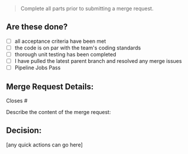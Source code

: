 >Complete all parts prior to submitting a merge request.

## Are these done?
- [ ] all acceptance criteria have been met
- [ ] the code is on par with the team's coding standards
- [ ] thorough unit testing has been completed
- [ ] I have pulled the latest parent branch and resolved any merge issues
- [ ] Pipeline Jobs Pass

## Merge Request Details:

Closes #

Describe the content of the merge request:

## Decision:
[any quick actions can go here]
